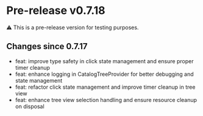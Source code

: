 # Pre-release v0.7.18

⚠️ This is a pre-release version for testing purposes.

## Changes since 0.7.17

* feat: improve type safety in click state management and ensure proper timer cleanup
* feat: enhance logging in CatalogTreeProvider for better debugging and state management
* feat: refactor click state management and improve timer cleanup in tree view
* feat: enhance tree view selection handling and ensure resource cleanup on disposal
